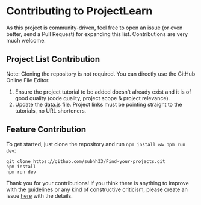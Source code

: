 # Contributing to ProjectLearn

As this project is community-driven, feel free to open an issue (or even better, send a Pull Request) for expanding this list. Contributions are very much welcome.


## Project List Contribution

Note: Cloning the repository is not required. You can directly use the GitHub Online File Editor.

1. Ensure the project tutorial to be added doesn't already exist and it is of good quality (code quality, project scope & project relevance).
2. Update the [data.js](https://github.com/subhh33/Find-your-projects/blob/master/data.js) file. Project links must be pointing straight to the tutorials, no URL shorteners. 

## Feature Contribution

To get started, just clone the repository and run `npm install && npm run dev`:

    git clone https://github.com/subhh33/Find-your-projects.git
    npm install
    npm run dev

Thank you for your contributions! If you think there is anything to improve with the guidelines or any kind of constructive criticism, please create an issue [here](https://github.com/subhh33/Find-your-projects/issues/new) with the details.
